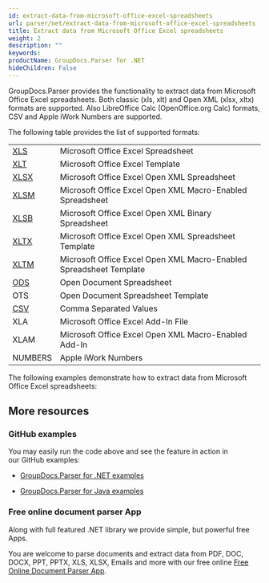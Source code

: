 ```yaml
---
id: extract-data-from-microsoft-office-excel-spreadsheets
url: parser/net/extract-data-from-microsoft-office-excel-spreadsheets
title: Extract data from Microsoft Office Excel spreadsheets
weight: 2
description: ""
keywords: 
productName: GroupDocs.Parser for .NET
hideChildren: False
---
```

GroupDocs.Parser provides the functionality to extract data from Microsoft Office Excel spreadsheets. Both classic (xls, xlt) and Open XML (xlsx, xltx) formats are supported. Also LibreOffice Calc (OpenOffice.org Calc) formats, CSV and Apple iWork Numbers are supported.

The following table provides the list of supported formats:

<table class="confluenceTable"><tbody><tr><td class="confluenceTd"><a href="https://wiki.fileformat.com/specification/spreadsheet/xls/" rel="nofollow" class="external-link">XLS</a></td><td class="confluenceTd">Microsoft Office Excel Spreadsheet</td></tr><tr><td class="confluenceTd"><a href="https://wiki.fileformat.com/specification/spreadsheet/xlt/" rel="nofollow" class="external-link">XLT</a></td><td class="confluenceTd">Microsoft Office Excel Template</td></tr><tr><td class="confluenceTd"><a href="https://wiki.fileformat.com/specification/spreadsheet/xlsx/" rel="nofollow" class="external-link">XLSX</a></td><td class="confluenceTd">Microsoft Office Excel Open XML Spreadsheet</td></tr><tr><td class="confluenceTd"><a href="https://wiki.fileformat.com/specification/spreadsheet/xlsm/" rel="nofollow" class="external-link">XLSM</a></td><td class="confluenceTd">Microsoft Office Excel Open XML Macro-Enabled Spreadsheet</td></tr><tr><td class="confluenceTd"><a href="https://wiki.fileformat.com/specification/spreadsheet/xlsb/" rel="nofollow" class="external-link">XLSB</a></td><td class="confluenceTd">Microsoft Office Excel Open XML Binary Spreadsheet</td></tr><tr><td class="confluenceTd"><a href="https://wiki.fileformat.com/specification/spreadsheet/xltx/" rel="nofollow" class="external-link">XLTX</a></td><td class="confluenceTd">Microsoft Office Excel Open XML Spreadsheet Template</td></tr><tr><td class="confluenceTd"><a href="https://wiki.fileformat.com/specification/spreadsheet/xltm/" rel="nofollow" class="external-link">XLTM</a></td><td class="confluenceTd">Microsoft Office Excel Open XML Macro-Enabled Spreadsheet Template</td></tr><tr><td class="confluenceTd"><a href="https://wiki.fileformat.com/specification/spreadsheet/ods/" rel="nofollow" class="external-link">ODS</a></td><td class="confluenceTd">Open Document Spreadsheet</td></tr><tr><td class="confluenceTd">OTS</td><td class="confluenceTd">Open Document Spreadsheet Template</td></tr><tr><td class="confluenceTd"><a href="https://wiki.fileformat.com/specification/spreadsheet/csv/" rel="nofollow" class="external-link">CSV</a></td><td class="confluenceTd">Comma Separated Values</td></tr><tr><td class="confluenceTd">XLA</td><td class="confluenceTd">Microsoft Office Excel Add-In File</td></tr><tr><td class="confluenceTd">XLAM</td><td class="confluenceTd">Microsoft Office Excel Open XML Macro-Enabled Add-In</td></tr><tr><td class="confluenceTd">NUMBERS</td><td class="confluenceTd">Apple iWork Numbers</td></tr></tbody></table>

The following examples demonstrate how to extract data from Microsoft Office Excel spreadsheets:

## More resources

### GitHub examples

You may easily run the code above and see the feature in action in our GitHub examples:

*   [GroupDocs.Parser for .NET examples](https://github.com/groupdocs-parser/GroupDocs.Parser-for-.NET)
    
*   [GroupDocs.Parser for Java examples](https://github.com/groupdocs-parser/GroupDocs.Parser-for-Java)
    

### Free online document parser App

Along with full featured .NET library we provide simple, but powerful free Apps.

You are welcome to parse documents and extract data from PDF, DOC, DOCX, PPT, PPTX, XLS, XLSX, Emails and more with our free online [Free Online Document Parser App](https://products.groupdocs.app/parser).

